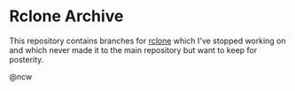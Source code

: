 # Rclone Archive

This repository contains branches for [rclone](https://github.com/rclone/rclone)
which I've stopped working on and which never made it to the main
repository but want to keep for posterity.

@ncw
